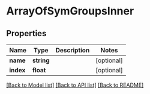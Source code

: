 # ArrayOfSymGroupsInner

## Properties
Name | Type | Description | Notes
------------ | ------------- | ------------- | -------------
**name** | **string** |  | [optional] 
**index** | **float** |  | [optional] 

[[Back to Model list]](../README.md#documentation-for-models) [[Back to API list]](../README.md#documentation-for-api-endpoints) [[Back to README]](../README.md)


